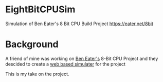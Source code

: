 # EightBitCPUSim
Simulation of Ben Eater's 8 Bit CPU Build Project https://eater.net/8bit
# Background
A friend of mine was working on [Ben Eater's](https://eater.net) 8-Bit CPU Project and they descided to 
create a [web based simulater](https://itwasscience.com/posts/cpupostone/) for the project

This is my take on the project.
